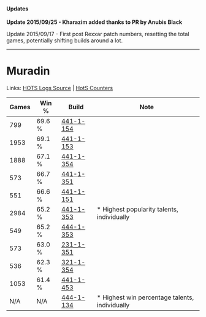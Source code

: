 #### Updates
**Update 2015/09/25 - Kharazim added thanks to PR by Anubis Black**

Update 2015/09/17 - First post Rexxar patch numbers, resetting the total games, potentially shifting builds around a lot.

***

# Muradin

Links: [HOTS Logs Source](https://www.hotslogs.com/Sitewide/HeroDetails?Hero=Muradin) | [HotS Counters](http://hotscounters.com/#/hero/Muradin)

Games  | Win %  | Build     | Note
-----  | -----  | -----     | ----
799    | 69.6 % | [441-1-154](http://www.heroesfire.com/hots/talent-calculator/muradin#s-MI) | 
1953   | 69.1 % | [441-1-153](http://www.heroesfire.com/hots/talent-calculator/muradin#s-MH) | 
1888   | 67.1 % | [441-1-354](http://www.heroesfire.com/hots/talent-calculator/muradin#s-PQ) | 
573    | 66.7 % | [441-1-351](http://www.heroesfire.com/hots/talent-calculator/muradin#s-PN) | 
551    | 66.6 % | [441-1-151](http://www.heroesfire.com/hots/talent-calculator/muradin#s-MF) | 
2984   | 65.2 % | [441-1-353](http://www.heroesfire.com/hots/talent-calculator/muradin#s-PP) | * Highest popularity talents, individually
549    | 65.2 % | [444-1-353](http://www.heroesfire.com/hots/talent-calculator/muradin#t5k9) | 
573    | 63.0 % | [231-1-351](http://www.heroesfire.com/hots/talent-calculator/muradin#kzit) | 
536    | 62.3 % | [321-1-354](http://www.heroesfire.com/hots/talent-calculator/muradin#oPRQ) | 
1053   | 61.4 % | [441-1-453](http://www.heroesfire.com/hots/talent-calculator/muradin#s-Qz) | 
N/A    | N/A    | [444-1-134](http://www.heroesfire.com/hots/talent-calculator/muradin#t5gk) | * Highest win percentage talents, individually
